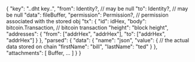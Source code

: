 {
  "key": "..dht key..",
  "from": Identity?, // may be null
  "to": Identity?,   // may be null
  "data": fileBuffer,
  "permission": Permission?, // permission associated with the stored obj
  "tx": {
    "id": idHex,
    "body": bitcoin.Transaction, // bitcoin transaction
    "height": "block height",
    "addresses": {
      "from": ["addrHex", "addrHex"],
      "to": ["addrHex", "addrHex"]
    }
  },
  "parsed": {
    "data": {
      "name": "json",
      "value": { // the actual data stored on chain
        "firstName": "bill",
        "lastName": "ted"
      }
    },
    "attachments": [
      Buffer,
      ...
    ]
  }
}
